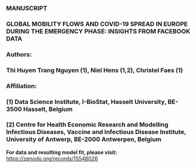 ### MANUSCRIPT
### GLOBAL MOBILITY FLOWS AND COVID-19 SPREAD IN EUROPE DURING THE EMERGENCY PHASE: INSIGHTS FROM FACEBOOK DATA

### Authors:
### Thi Huyen Trang Nguyen (1), Niel Hens (1,2), Christel Faes (1)

### Affiliation:
### (1) Data Science Institute, I-BioStat, Hasselt University, BE-3500 Hasselt, Belgium
### (2) Centre for Health Economic Research and Modelling Infectious Diseases, Vaccine and Infectious Disease Institute, University of Antwerp, BE-2000 Antwerpen, Belgium


**For data and resulting model fit, please visit:**
https://zenodo.org/records/15548026
